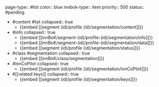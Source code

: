 page-type:: #list
color:: blue
innbok-type:: item
priority:: 500
status:: #pending

- #content #list
  collapsed:: true
	- {{embed [[segment (id)/profile (id)/segmentation/content]]}}
- #info
  collapsed:: true
	- {{embed [[innBoK/segment-(id)/profile-(id)/segmentation/info]]}}
	- {{embed [[innBoK/segment-(id)/profile-(id)/segmentation/data]]}}
	- {{embed [[segment (id)/profile (id)/segmentation/status]]}}
- #class #segmentation
  collapsed:: true
	- {{embed [[innBoK/class/segmentation]]}}
- #innCoPilot
  collapsed:: true
	- {{embed [[segment (id)/profile (id)/segmentation/innCoPilot]]}}
- #[[related keys]]
  collapsed:: true
	- {{embed [[segment (id)/profile (id)/segmentation/keys]]}}


